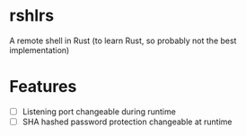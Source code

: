 # rshlrs
A remote shell in Rust (to learn Rust, so probably not the best implementation)

# Features
- [ ] Listening port changeable during runtime
- [ ] SHA hashed password protection changeable at runtime
